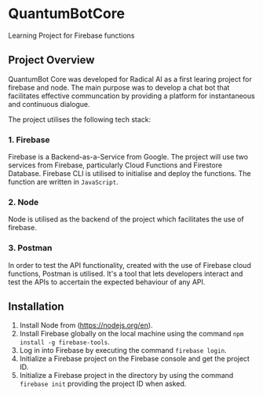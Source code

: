 # QuantumBotCore
Learning Project for Firebase functions

## Project Overview
QuantumBot Core was developed for Radical AI as a first learing project for firebase and node. The main purpose was to develop a chat bot that facilitates effective communcation by providing a platform for instantaneous and continuous dialogue.

The project utilises the following tech stack:

### 1. Firebase
Firebase is a Backend-as-a-Service from Google. The project will use two services from Firebase, particularly Cloud Functions and Firestore Database. Firebase CLI is utilised to initialise and deploy the functions. The function are written in `JavaScript`.

### 2. Node
Node is utilised as the backend of the project which facilitates the use of firebase.

### 3. Postman
In order to test the API functionality, created with the use of Firebase cloud functions, Postman is utilised. It's a tool that lets developers interact and test the APIs to accertain the expected behaviour of any API.

## Installation

1. Install Node from (https://nodejs.org/en).
2. Install Firebase globally on the local machine using the command `npm install -g firebase-tools`.
3. Log in into Firebase by executing the command `firebase login`.
4. Initialize a Firebase project on the Firebase console and get the project ID.
5. Initialize a Firebase project in the directory by using the command `firebase init` providing the project ID when asked.


